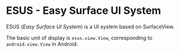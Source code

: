 # ESUS - Easy Surface UI System

ESUS (*Easy Surface UI System*) is a UI system based on SurfaceView.

The basic unit of display is `esus.view.View`, corresponding to `android.view.View` in Android.
